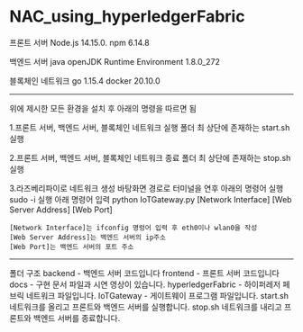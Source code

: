 # NAC_using_hyperledgerFabric

프론트 서버
Node.js 	14.15.0.
npm       	6.14.8

백엔드 서버
java 	openJDK Runtime Environment 1.8.0_272

블록체인 네트워크
go		1.15.4
docker 	20.10.0
***
위에 제시한 모든 환경을 설치 후 아래의 명령을 따르면 됨

1.프론트 서버, 백엔드 서버, 블록체인 네트워크 실행 
   폴더 최 상단에 존재하는 start.sh 실행

2.프론트 서버, 백엔드 서버, 블록체인 네트워크 종료
   폴더 최 상단에 존재하는 stop.sh 실행


3.라즈베리파이로 네트워크 생성
바탕화면 경로로 터미널을 연후 아래의 명령어 실행
sudo -i 실행 아래 명령어 입력
python IoTGateway.py [Network Interface] [Web Server Address] [Web Port]

	[Network Interface]는 ifconfig 명렁어 입력 후 eth0이나 wlan0을 작성
	[Web Server Address]는 백엔드 서버의 ip주소
	[Web Port]는 백엔드 서버의 포트 주소
***
폴더 구조
backend - 백엔드 서버 코드입니다
frontend - 프론트 서버 코드입니다
docs - 구현 문서 파일과 시연 영상이 있습니다.
hyperledgerFabric - 하이퍼레저 페브릭 네트워크 파일입니다.
IoTGateway - 게이트웨이 프로그램 파일입니다.
start.sh 네트워크를 올리고 프론트와 백엔드 서버를 실행합니다.
stop.sh 네트워크를 내리고 프론트와 백엔드 서버를 종료합니다.
